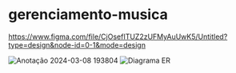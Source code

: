 # gerenciamento-musica

https://www.figma.com/file/CjOsefITUZ2zUFMyAuUwK5/Untitled?type=design&node-id=0-1&mode=design

![Anotação 2024-03-08 193804](https://github.com/samuhkls/gerenciamento-musica/assets/82848382/c812358a-5340-4e8f-8175-813224ee0273)
![Diagrama ER](https://github.com/samuhkls/gerenciamento-musica/assets/82848382/d38b1e47-b294-4fbd-84b0-886e77142928)
